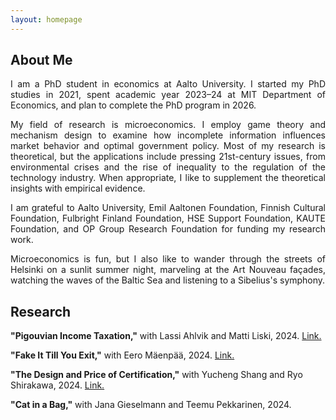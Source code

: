 ```yaml
---
layout: homepage
---
```






## About Me

<p align="justify"> 
I am a PhD student in economics at Aalto University. I started my PhD studies in 2021, spent academic year 2023&ndash;24 at MIT Department of Economics, and plan to complete the PhD program in 2026. </p>

<p align="justify"> 
My field of research is microeconomics. I employ game theory and mechanism design to examine how incomplete information influences market behavior and optimal government policy. Most of my research is theoretical, but the applications include pressing 21st-century issues, from environmental crises and the rise of inequality to the regulation of the technology industry. When appropriate, I like to supplement the theoretical insights with empirical evidence. </p>

<p align="justify"> 
I am grateful to Aalto University, Emil Aaltonen Foundation, Finnish Cultural Foundation, Fulbright Finland Foundation, HSE Support Foundation, KAUTE Foundation, and OP Group Research Foundation for funding my research work.  </p> 

<p align="justify"> 
Microeconomics is fun, but I also like to wander through the streets of Helsinki on a sunlit summer night, marveling at the Art Nouveau façades, watching the waves of the Baltic Sea and listening to a Sibelius's symphony.  </p> 


## Research

**"Pigouvian Income Taxation,"** with Lassi Ahlvik and Matti Liski, 2024. [Link.](https://www.cesifo.org/en/publications/2024/working-paper/pigouvian-income-taxation)

**"Fake It Till You Exit,"** with Eero Mäenpää, 2024. [Link.](https://www.dropbox.com/scl/fo/4kgpftk6id0hlql5tenjl/ANpn5MvEZHDa5Gu-UpMLoeo?rlkey=dfhphq6ezpvp4bylvtwqpv5ss&st=tjgkwm41&dl=0)

**"The Design and Price of Certification,"** with Yucheng Shang and Ryo Shirakawa, 2024. [Link.](https://papers.ssrn.com/sol3/papers.cfm?abstract_id=5062549)

**"Cat in a Bag,"** with Jana Gieselmann and Teemu Pekkarinen, 2024. 



